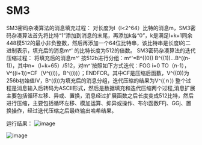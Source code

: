 # SM3
SM3密码杂凑算法的消息填充过程：
对长度为l（l<2^64）比特的消息m，SM3密码杂凑算法首先将比特“1”添加到消息的末尾，再添加k各“0”，k是满足l+k+1同余448模512的最小非负整数，然后再添加一个64位比特串，该比特串是长度l的二进制表示，填充后的消息m^' 的比特长度为512的倍数。
SM3密码杂凑算法的迭代压缩过程：
将填充后的消息m^' 按512b进行分组：m^'=B^((0)) B^((1))…B^((n-1))，其中n=（l+k+65）/512，对m^'按照如下方式迭代：FOG i=0 TO（n-1），V^((i+1))=CF（V^((i))，B^((i))）；ENDFOR。其中CF是压缩后函数，V^((0))为256b初始值IV，B^((i))为填充后的消息分组，迭代压缩的结果为V^((ｎ))
整个过程是消息输入后转码为ASCII形式，然后是数据填充和迭代压缩两个过程,消息扩展主要包括循环左移、异或、置换，消息经过扩展函数之后长度变成512比特，然后进行压缩，主要包括循环左移、模加运算、抑异或操作、布尔函数FFj、GGj、置换操作，经过迭代压缩之后最终输出哈希结果。

运行结果：
![image](https://user-images.githubusercontent.com/105495105/181880015-613f82fb-66a0-4c74-8349-92ed65ceb95f.png)

![image](https://user-images.githubusercontent.com/105495105/181880098-346a8343-8eea-4065-bdc5-5cb1659c9464.png)
